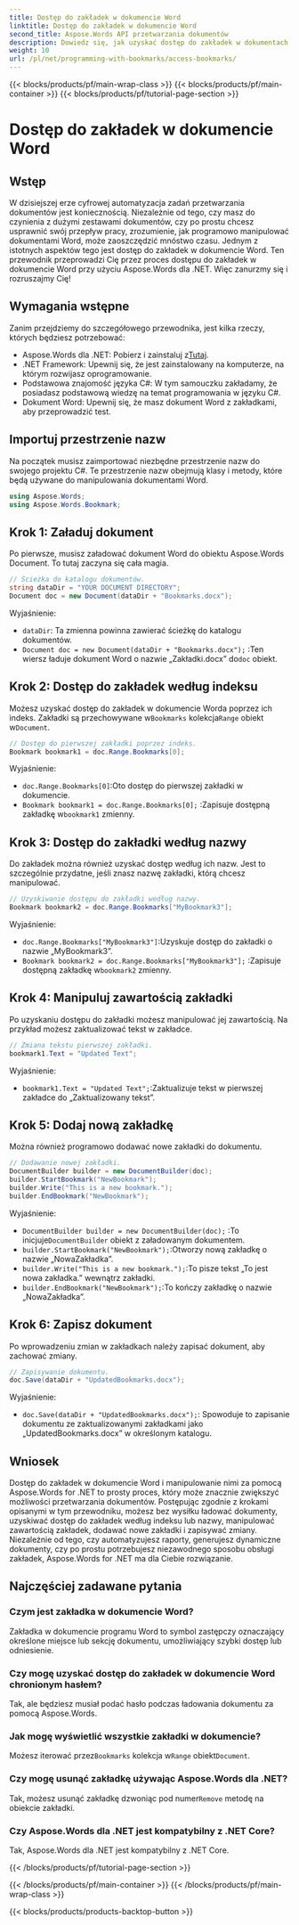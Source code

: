 ```yaml
---
title: Dostęp do zakładek w dokumencie Word
linktitle: Dostęp do zakładek w dokumencie Word
second_title: Aspose.Words API przetwarzania dokumentów
description: Dowiedz się, jak uzyskać dostęp do zakładek w dokumentach programu Word i zarządzać nimi za pomocą pakietu Aspose.Words for .NET, korzystając ze szczegółowego przewodnika krok po kroku.
weight: 10
url: /pl/net/programming-with-bookmarks/access-bookmarks/
---
```


{{< blocks/products/pf/main-wrap-class >}}
{{< blocks/products/pf/main-container >}}
{{< blocks/products/pf/tutorial-page-section >}}

# Dostęp do zakładek w dokumencie Word

## Wstęp

W dzisiejszej erze cyfrowej automatyzacja zadań przetwarzania dokumentów jest koniecznością. Niezależnie od tego, czy masz do czynienia z dużymi zestawami dokumentów, czy po prostu chcesz usprawnić swój przepływ pracy, zrozumienie, jak programowo manipulować dokumentami Word, może zaoszczędzić mnóstwo czasu. Jednym z istotnych aspektów tego jest dostęp do zakładek w dokumencie Word. Ten przewodnik przeprowadzi Cię przez proces dostępu do zakładek w dokumencie Word przy użyciu Aspose.Words dla .NET. Więc zanurzmy się i rozruszajmy Cię!

## Wymagania wstępne

Zanim przejdziemy do szczegółowego przewodnika, jest kilka rzeczy, których będziesz potrzebować:

-  Aspose.Words dla .NET: Pobierz i zainstaluj z[Tutaj](https://releases.aspose.com/words/net/).
- .NET Framework: Upewnij się, że jest zainstalowany na komputerze, na którym rozwijasz oprogramowanie.
- Podstawowa znajomość języka C#: W tym samouczku zakładamy, że posiadasz podstawową wiedzę na temat programowania w języku C#.
- Dokument Word: Upewnij się, że masz dokument Word z zakładkami, aby przeprowadzić test.

## Importuj przestrzenie nazw

Na początek musisz zaimportować niezbędne przestrzenie nazw do swojego projektu C#. Te przestrzenie nazw obejmują klasy i metody, które będą używane do manipulowania dokumentami Word.

```csharp
using Aspose.Words;
using Aspose.Words.Bookmark;
```

## Krok 1: Załaduj dokument

Po pierwsze, musisz załadować dokument Word do obiektu Aspose.Words Document. To tutaj zaczyna się cała magia.

```csharp
// Ścieżka do katalogu dokumentów.
string dataDir = "YOUR DOCUMENT DIRECTORY";
Document doc = new Document(dataDir + "Bookmarks.docx");
```

Wyjaśnienie:
- `dataDir`: Ta zmienna powinna zawierać ścieżkę do katalogu dokumentów.
- `Document doc = new Document(dataDir + "Bookmarks.docx");` :Ten wiersz ładuje dokument Word o nazwie „Zakładki.docx” do`doc` obiekt.

## Krok 2: Dostęp do zakładek według indeksu

 Możesz uzyskać dostęp do zakładek w dokumencie Worda poprzez ich indeks. Zakładki są przechowywane w`Bookmarks` kolekcja`Range` obiekt w`Document`.

```csharp
// Dostęp do pierwszej zakładki poprzez indeks.
Bookmark bookmark1 = doc.Range.Bookmarks[0];
```

Wyjaśnienie:
- `doc.Range.Bookmarks[0]`:Oto dostęp do pierwszej zakładki w dokumencie.
- `Bookmark bookmark1 = doc.Range.Bookmarks[0];` :Zapisuje dostępną zakładkę w`bookmark1` zmienny.

## Krok 3: Dostęp do zakładki według nazwy

Do zakładek można również uzyskać dostęp według ich nazw. Jest to szczególnie przydatne, jeśli znasz nazwę zakładki, którą chcesz manipulować.

```csharp
// Uzyskiwanie dostępu do zakładki według nazwy.
Bookmark bookmark2 = doc.Range.Bookmarks["MyBookmark3"];
```

Wyjaśnienie:
- `doc.Range.Bookmarks["MyBookmark3"]`:Uzyskuje dostęp do zakładki o nazwie „MyBookmark3”.
- `Bookmark bookmark2 = doc.Range.Bookmarks["MyBookmark3"];` :Zapisuje dostępną zakładkę w`bookmark2` zmienny.

## Krok 4: Manipuluj zawartością zakładki

Po uzyskaniu dostępu do zakładki możesz manipulować jej zawartością. Na przykład możesz zaktualizować tekst w zakładce.

```csharp
// Zmiana tekstu pierwszej zakładki.
bookmark1.Text = "Updated Text";
```

Wyjaśnienie:
- `bookmark1.Text = "Updated Text";`:Zaktualizuje tekst w pierwszej zakładce do „Zaktualizowany tekst”.

## Krok 5: Dodaj nową zakładkę

Można również programowo dodawać nowe zakładki do dokumentu.

```csharp
// Dodawanie nowej zakładki.
DocumentBuilder builder = new DocumentBuilder(doc);
builder.StartBookmark("NewBookmark");
builder.Write("This is a new bookmark.");
builder.EndBookmark("NewBookmark");
```

Wyjaśnienie:
- `DocumentBuilder builder = new DocumentBuilder(doc);` :To inicjuje`DocumentBuilder` obiekt z załadowanym dokumentem.
- `builder.StartBookmark("NewBookmark");`:Otworzy nową zakładkę o nazwie „NowaZakładka”.
- `builder.Write("This is a new bookmark.");`:To pisze tekst „To jest nowa zakładka.” wewnątrz zakładki.
- `builder.EndBookmark("NewBookmark");`:To kończy zakładkę o nazwie „NowaZakładka”.

## Krok 6: Zapisz dokument

Po wprowadzeniu zmian w zakładkach należy zapisać dokument, aby zachować zmiany.

```csharp
// Zapisywanie dokumentu.
doc.Save(dataDir + "UpdatedBookmarks.docx");
```

Wyjaśnienie:
- `doc.Save(dataDir + "UpdatedBookmarks.docx");`: Spowoduje to zapisanie dokumentu ze zaktualizowanymi zakładkami jako „UpdatedBookmarks.docx” w określonym katalogu.

## Wniosek

Dostęp do zakładek w dokumencie Word i manipulowanie nimi za pomocą Aspose.Words for .NET to prosty proces, który może znacznie zwiększyć możliwości przetwarzania dokumentów. Postępując zgodnie z krokami opisanymi w tym przewodniku, możesz bez wysiłku ładować dokumenty, uzyskiwać dostęp do zakładek według indeksu lub nazwy, manipulować zawartością zakładek, dodawać nowe zakładki i zapisywać zmiany. Niezależnie od tego, czy automatyzujesz raporty, generujesz dynamiczne dokumenty, czy po prostu potrzebujesz niezawodnego sposobu obsługi zakładek, Aspose.Words for .NET ma dla Ciebie rozwiązanie.

## Najczęściej zadawane pytania

### Czym jest zakładka w dokumencie Word?
Zakładka w dokumencie programu Word to symbol zastępczy oznaczający określone miejsce lub sekcję dokumentu, umożliwiający szybki dostęp lub odniesienie.

### Czy mogę uzyskać dostęp do zakładek w dokumencie Word chronionym hasłem?
Tak, ale będziesz musiał podać hasło podczas ładowania dokumentu za pomocą Aspose.Words.

### Jak mogę wyświetlić wszystkie zakładki w dokumencie?
 Możesz iterować przez`Bookmarks` kolekcja w`Range` obiekt`Document`.

### Czy mogę usunąć zakładkę używając Aspose.Words dla .NET?
 Tak, możesz usunąć zakładkę dzwoniąc pod numer`Remove` metodę na obiekcie zakładki.

### Czy Aspose.Words dla .NET jest kompatybilny z .NET Core?
Tak, Aspose.Words dla .NET jest kompatybilny z .NET Core.

{{< /blocks/products/pf/tutorial-page-section >}}

{{< /blocks/products/pf/main-container >}}
{{< /blocks/products/pf/main-wrap-class >}}

{{< blocks/products/products-backtop-button >}}
